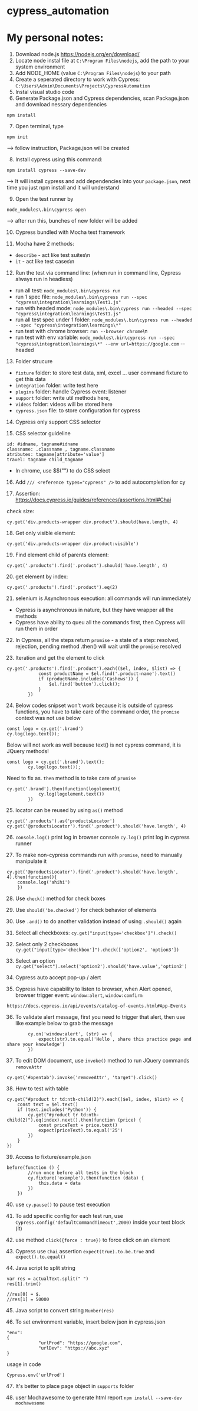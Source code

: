 # cypress_automation

# My personal notes:
1. Download node.js https://nodejs.org/en/download/
2. Locate node instal file at `C:\Program Files\nodejs`, add the path to your system environment 
3. Add NODE_HOME (value `C:\Program Files\nodejs`) to your path 
4. Create a seperated directory to work with Cypress: `C:\Users\Admin\Documents\Projects\CypressAutomation`
5. Instal visual studio code
6. Generate Package.json and Cypress dependencies, scan Package.json and download nessary dependencies

```
npm install
```


7. Open terminal, type 
```
npm init
```
--> follow instruction, Package.json will be created

8. Install cypress using this command: 

```
npm install cypress --save-dev
```
--> It will install cypress and add dependencies into your `package.json`, next time you just npm install and it will understand

9. Open the test runner by 

```
node_modules\.bin\cypress open
``` 
--> after run this, bunches of new folder will be added

10. Cypress bundled with Mocha test framework

11. Mocha have 2 methods: 

- `describe` - act like test suites\n
- `it` - act like test cases\n

12. Run the test via command line: (when run in command line, Cypress always run in headless) 

- run all test: `node_modules\.bin\cypress run`
- run 1 spec file: `node_modules\.bin\cypress run --spec "cypress\integration\learnings\Test1.js"`
- run with headed mode: `node_modules\.bin\cypress run --headed --spec "cypress\integration\learnings\Test1.js"`
- run all test spec under 1 folder: `node_modules\.bin\cypress run --headed --spec "cypress\integration\learnings\*"`
- run test with chrome browser: `run --browser chrome`\n
- run test with env variable: `node_modules\.bin\cypress run --spec "cypress\integration\learnings\*" --env url=https://google.com` --headed 

13. Folder strucure

- `fixture` folder: to store test data, xml, excel ... user command fixture to get this data 
- `integration` folder: write test here
- `plugins` folder: handle Cypress event: listener 
- `support` folder: write util methods here, 
- `videos` folder: videos will be stored here
- `cypress.json` file: to store configuration for cypress

14. Cypress only support CSS selector

15. CSS selector guideline

```
id: #idname, tagname#idname
classname: .classname , tagname.classname
atributes: tagname[attribute='value']
travel: tagname child_tagname
```

- In chrome, use $$("") to do CSS select 

16. Add `/// <reference types="cypress" />` to add autocompletion for cy

17. Assertion: https://docs.cypress.io/guides/references/assertions.html#Chai

check size: 
```
cy.get('div.products-wrapper div.product').should(have.length, 4)
```

18. Get only visible element: 

```
cy.get('div.products-wrapper div.product:visible')
```

19. Find element child of parents element: 

```
cy.get('.products').find('.product').should('have.length', 4)
```

20. get element by index: 

```
cy.get('.products').find('.product').eq(2)
```

21. selenium is Asynchronous execution: all commands will run immediately 
- Cypress is asynchronous in nature, but they have wrapper all the methods
- Cypress have ability to queu all the commands first, then Cypress will run them in order

22. In Cypress, all the steps return `promise` - a state of a step: resolved, rejection, pending
method .then() will wait until the `promise` resolved

23. Iteration and get the element to click

```
cy.get('.products').find('.product').each(($el, index, $list) => {
            const productName = $el.find('.product-name').text()
            if (productName.includes('Cashews')) {
                $el.find('button').click();
            }
        })
```

24. Below codes snipset won't work because it is outside of cypress functions, you have to take care of the command order, the `promise` context was not use below

```
const logo = cy.get('.brand')
cy.log(logo.text());
```

Below will not work as well because text() is not cypress command, it is JQuery methods! 

```
const logo = cy.get('.brand').text();
        cy.log(logo.text());
```

Need to fix as. `then` method is to take care of `promise`

```
cy.get('.brand').then(function(logolement){
            cy.log(logolement.text())
        })
```

25. locator can be reused by using `as()` method

```
cy.get('.products').as('productsLocator')
cy.get('@productsLocator').find('.product').should('have.length', 4)
```

26. `console.log()` print log in browser console
`cy.log()` print log in cypress runner

27. To make non-cypress commands run with `promise`, need to manually manipulate it

```
cy.get('@productsLocator').find('.product').should('have.length', 4).then(function(){
    console.log('ahihi')
    })
```

28. Use `check()` method for check boxes

29. Use `should('be.checked')` for check behavior of elements

30. Use `.and()` to do another validation instead of using `.should()` again

31. Select all checkboxes: `cy.get("input[type='checkbox']").check()`

32. Select only 2 checkboxes `cy.get("input[type='checkbox']").check(['option2', 'option3'])`

33. Select an option `cy.get("select").select('option2').should('have.value','option2')`

34. Cypress auto accept pop-up / alert

35. Cypress have capability to listen to browser, when Alert opened, browser trigger event: `window:alert`, `window:comfirm`

```
https://docs.cypress.io/api/events/catalog-of-events.html#App-Events
```

36. To validate alert message, first you need to trigger that alert, then use like example below to grab the message

```
        cy.on('window:alert', (str) => {
            expect(str).to.equal('Hello , share this practice page and share your knowledge')
        })
```

37. To edit DOM document, use `invoke()` method to run JQuery commands `removeAttr`

```
cy.get('#opentab').invoke('removeAttr', 'target').click()
```

38. How to test with table

```
cy.get("#product tr td:nth-child(2)").each(($el, index, $list) => {
    const text = $el.text()
    if (text.includes('Python')) {
        cy.get("#product tr td:nth-child(2)").eq(index).next().then(function (price) {
            const priceText = price.text()
            expect(priceText).to.equal('25')
        })
    }
})
```

39. Access to fixture/example.json

```
before(function () {
        //run once before all tests in the block
        cy.fixture('example').then(function (data) {
            this.data = data
        })
    })
```

40. use `cy.pause()` to pause test execution

41. To add specific config for each test run, use `Cypress.config('defaultCommandTimeout',2000)` inside your test block (it)

42. use method `click({force : true})` to force click on an element

43. Cypress use `Chai` assertion `expect(true).to.be.true` and `expect().to.equal()`

44. Java script to split string 

```
var res = actualText.split(" ")
res[1].trim()

//res[0] = $.
//res[1] = 50000

```

45. Java script to convert string `Number(res)`

46. To set environment variable, insert below json in cypress.json

```
"env":
{
            "urlProd": "https://google.com",
            "urlDev": "https://abc.xyz"
}
```

usage in code

```
Cypress.env('urlProd')
```

47. It's better to place page object in `supports` folder

48. user Mochawesome to generate html report `npm install --save-dev mochawesome`